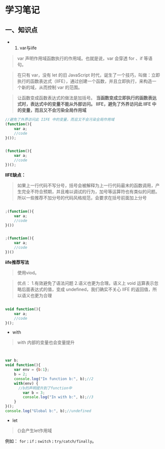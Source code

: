 # 学习笔记

## 一、知识点
- 1. var与iife

> var 声明作用域函数执行的作用域。也就是说，var 会穿透 for 、if 等语句。

>在只有 var，没有 let 的旧 JavaScript 时代，诞生了一个技巧，叫做：立即执行的函数表达式（IIFE），通过创建一个函数，并且立即执行，来构造一个新的域，从而控制 var 的范围。

>让函数变成函数表达式的做法是加括号。
**当函数变成立即执行的函数表达式时，表达式中的变量不能从外部访问。
IIFE，避免了外界访问此 IIFE 中的变量，而且又不会污染全局作用域**

```js
//避免了外界访问此 IIFE 中的变量，而且又不会污染全局作用域
(function(){
    var a;
    //code
}());


(function(){
    var a;
    //code
})();
```

**IIFE缺点：**

>如果上一行代码不写分号，括号会被解释为上一行代码最末的函数调用，产生完全不符合预期，并且难以调试的行为，加号等运算符也有类似的问题。所以一些推荐不加分号的代码风格规范，会要求在括号前面加上分号

```js

;(function(){
    var a;
    //code
}())


;(function(){
    var a;
    //code
})()
```
**iife推荐写法**
>使用viod。

>优点：
1.有效避免了语法问题
2.语义也更为合理。语义上 void 运算表示忽略后面表达式的值，变成 undefined，我们确实不关心 IIFE 的返回值，所以语义也更为合理

```js

void function(){
    var a;
    //code
}();
```

- with
>with 内部的变量也会变量提升
```js


var b;
void function(){
    var env = {b:1};
    b = 2;
    console.log("In function b:", b);//2
    with(env) {
      //b的声明提升到了function中
        var b = 3;
        console.log("In with b:", b);//3
    }
}();
console.log("Global b:", b);//undefined
```

- let

>{}会产生let作用域

例如：
`for；if；switch；try/catch/finally`。